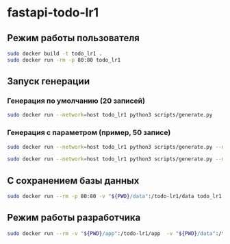 # fastapi-todo-lr1
## Режим работы пользователя

```bash 
sudo docker build -t todo_lr1 .
sudo docker run -rm -p 80:80 todo_lr1
```

## Запуск генерации
### Генерация по умолчанию (20 записей)
```bash
sudo docker run --network=host todo_lr1 python3 scripts/generate.py 
```
### Генерация с параметром (пример, 50 записе)
```bash
sudo docker run --network=host todo_lr1 python3 scripts/generate.py --number <num>

sudo docker run --network=host todo_lr1 python3 scripts/generate.py --number 50
```

## С сохранением базы данных
```bash
sudo docker run --rm -p 80:80 -v "${PWD}/data":/todo-lr1/data todo_lr1
```

## Режим работы разработчика

```bash 
sudo docker run --rm -v "${PWD}/app":/todo-lr1/app  -v "${PWD}/data":/todo-lr1/data  -p 80:80 todo_lr1
```

